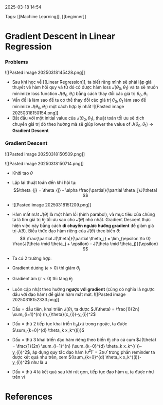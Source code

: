 2025-03-18 14:54


Tags: [[Machine Learning]], [[beginner]]

# Gradient Descent in Linear Regression

### Problems

![[Pasted image 20250318145428.png]]
- Sau khi học về [[Linear Regression]], ta biết rằng mình sẽ phải lập giả thuyết về hàm hồi quy và từ đó có được hàm loss $J(\theta_{0},\theta_{1})$ và ta sẽ muốn minimize loss function $J(\theta_{0},\theta_{1})$ bằng cách thay đổi các giá trị $\theta_{0},\theta_{1}$
- Vấn đề là làm sao để ta có thể thay đổi các giá trị  $\theta_{0},\theta_{1}$ làm sao để minimize  $J(\theta_{0},\theta_{1})$ một cách hợp lý nhất
![[Pasted image 20250318150154.png]]
- Bắt đầu với một initial value của $J(\theta_{0},\theta_{1})$, thuật toán tối ưu sẽ dịch chuyển giá trị đó theo hướng mà sẽ giúp lower the value of  $J(\theta_{0},\theta_{1})$ => **Gradient Descent**
### Gradient Descent

![[Pasted image 20250318150509.png]]

![[Pasted image 20250318150714.png]]
- Khởi tạo $\theta$
- Lặp lại thuật toán đến khi hội tụ: $$\theta_{j} = \theta_{j} - \alpha \frac{\partial}{\partial \theta_j}J(\theta) $$
- ![[Pasted image 20250318151209.png]]
- Hàm mất mát $J(\theta)$ là một hàm lồi (hình parabol), và mục tiêu của chúng ta là tìm giá trị $\theta_j$​ tối ưu sao cho $J(\theta)$ nhỏ nhất. Gradient Descent thực hiện việc này bằng cách **di chuyển ngược hướng gradient** để giảm giá trị $J(\theta)$. Biểu thức đạo hàm riêng của $J(\theta)$ theo biến $\theta$:
$$
\frac{\partial J(\theta)}{\partial \theta_j} = \lim_{\epsilon \to 0} \frac{J(\theta \mid \theta_j + \epsilon) - J(\theta \mid \theta_j)}{\epsilon}
$$
- Ta có 2 trường hợp:
- Gradient dương ($\epsilon > 0$)  thì giảm $\theta_j$
- Gradient âm ($\epsilon < 0$) thì tăng $\theta_j$
- Luôn cập nhật theo hướng **ngược với gradient** (cũng có nghĩa là ngược dấu với đạo hàm) để giảm hàm mất mát.
![[Pasted image 20250318152333.png]]
- Dấu = đầu tiên, khai triển $J(\theta)$, ta được  $J(\theta) = \frac{1}{2n} \sum_{i=1}^{n} (h_{\theta}(x_{i})-y_{i})^2$
- Dấu = thứ 2 tiếp tục khai triển $h_{\theta}(x_{i})$ trong ngoặc, ta được $\sum_{k=0}^{d} \theta_k x_k^{(i)}$ 
- Dấu = thứ 3 khai triển đạo hàm riêng theo biến $\theta_j$ cho cả cụm $J(\theta) = \frac{1}{2n} \sum_{i=1}^{n} (\sum_{k=0}^{d} \theta_k x_k^{(i)}-y_{i})^2$, áp dụng quy tắc đạo hàm $(u^2)' = 2uu'$ trong phần reminder ta được kết quả như trên, xem $(\sum_{k=0}^{d} \theta_k x_k^{(i)}-y_{i})^2$ như là u

- Dấu = thứ 4  là kết quả sau khi rút gọn, tiếp tục đạo hàm u, ta được như trên vì 

# References
